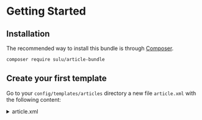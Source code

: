 # Getting Started

## Installation

The recommended way to install this bundle is through [Composer](https://getcomposer.org/).

```bash
composer require sulu/article-bundle
```

## Create your first template

Go to your `config/templates/articles` directory a new file `article.xml` with the following content:

<details>
<summary>article.xml</summary>

```xml
<?xml version="1.0" ?>
<template xmlns="http://schemas.sulu.io/template/template"
          xmlns:xsi="http://www.w3.org/2001/XMLSchema-instance"
          xsi:schemaLocation="http://schemas.sulu.io/template/template http://schemas.sulu.io/template/template.xsd">

    <key>article</key>

    <view>views/articles/article</view>
    <controller>Sulu\Bundle\ContentBundle\Content\UserInterface\Controller\Website\ContentController::indexAction</controller>
    <cacheLifetime>604800</cacheLifetime>

    <meta>
        <title lang="en">Article</title>
        <title lang="de">Artikel</title>
    </meta>

    <properties>
        <property name="title" type="text_line" mandatory="true">
            <meta>
                <title lang="en">Title</title>
                <title lang="de">Titel</title>
            </meta>

            <params>
                <param name="headline" value="true"/>
            </params>

            <tag name="sulu.rlp.part"/>
            <tag name="sulu.search.field" role="title"/>
        </property>

        <property name="url" type="route">
            <meta>
                <title lang="en">Resourcelocator</title>
                <title lang="de">Adresse</title>
            </meta>

            <tag name="sulu.rlp"/>
            <tag name="sulu.search.field" role="url"/>
        </property>
    </properties>
</template>

```

</details>
